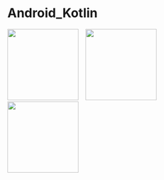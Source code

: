 # Android_Kotlin

<img src="https://user-images.githubusercontent.com/144027159/270132459-1818ffac-52ba-4355-b346-20e9caa59513.png" width="160"> &nbsp;&nbsp;&nbsp;<img src="https://user-images.githubusercontent.com/144027159/270132460-a11fbd02-7b4c-43b4-90ea-cd340b52c405.png" width="160"> &nbsp;&nbsp;&nbsp;<img src="https://user-images.githubusercontent.com/144027159/270132461-2d8e6445-d376-44a5-9a0a-4ba15910b86d.png" width="160">
